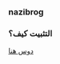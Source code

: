 ### nazibrog
### التثبيت كيف؟
[دوس هنا](https://dashboard.heroku.com/new?button-url=https%3A%2F%2Fgithub.com%2Fnazkun%2Fnazibrog&template=https%3A%2F%2Fgithub.com%2Fnazkun%2Fnazibrog)

